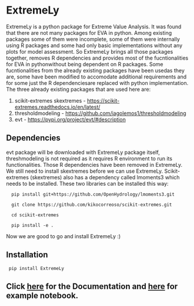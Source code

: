 # ExtremeLy

ExtremeLy is a python package for Extreme Value Analysis. It was found that there are not many packages for EVA in python. 
Among existing packages some of them were incomplete, some of them were internally using R packages and some had only 
basic implementations without any plots for model assessment. So ExtremeLy brings all those packages together, removes 
R dependencies and provides most of the fucntionalities for EVA in pythonwithout being dependent on R packages. Some 
fucntionalities from the already existing packages have been usedas they are, some have been modified to accomodate 
additional requirements and for some just the R dependenciesare replaced with python implementation. 
The three already existing packages that are used here are:

   1. scikit-extremes skextremes - https://scikit-extremes.readthedocs.io/en/latest/
   2. thresholdmodeling - https://github.com/iagolemos1/thresholdmodeling
   3. evt - https://pypi.org/project/evt/#description

## Dependencies
   evt package will be downloaded with ExtremeLy package itself, threshmodeling is not required as it requires R environment 
   to run its functionalities. Those R dependencies have been removed in ExtremeLy. We still need to install skextremes before we can use ExtremeLy. 
   Scikit-extremes (skextremes) also has a dependency called lmoments3 which needs to be installed. These two libraries can be installed this way:
      
      pip install git+https://github.com/OpenHydrology/lmoments3.git

      git clone https://github.com/kikocorreoso/scikit-extremes.git

      cd scikit-extremes

      pip install -e .
 
 Now we are good to go and install ExtremeLy :)
 
 ## Installation
     pip install ExtremeLy
 
 ## Click [here](https://surya-lamichaney.github.io/ExtremeLy/) for the Documentation and [here](https://github.com/SURYA-LAMICHANEY/ExtremeLy/blob/main/Examples.ipynb) for example notebook.
